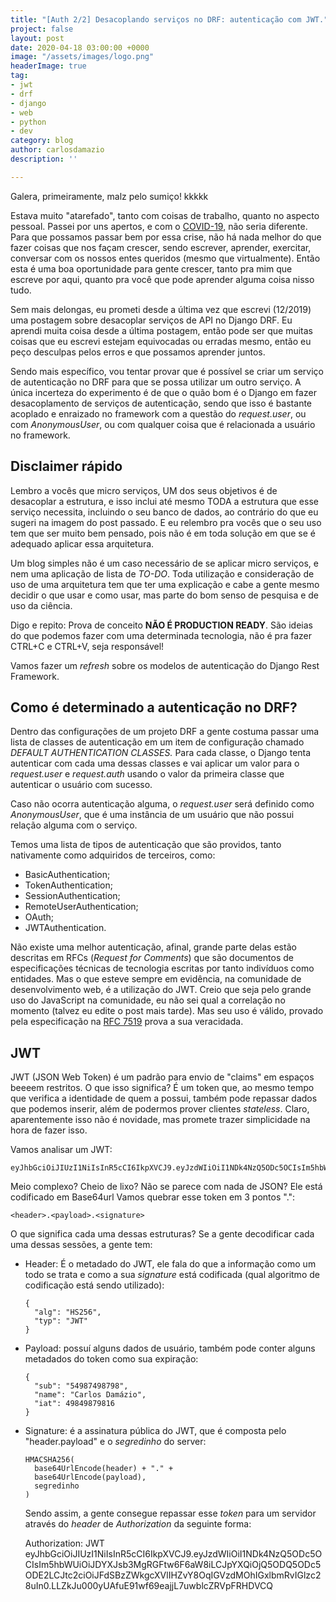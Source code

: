 ```yaml
---
title: "[Auth 2/2] Desacoplando serviços no DRF: autenticação com JWT."
project: false
layout: post
date: 2020-04-18 03:00:00 +0000
image: "/assets/images/logo.png"
headerImage: true
tag:
- jwt
- drf
- django
- web
- python
- dev
category: blog
author: carlosdamazio
description: ''

---
```

Galera, primeiramente, malz pelo sumiço! kkkkk

Estava muito "atarefado", tanto com coisas de trabalho, quanto no aspecto pessoal. Passei por uns apertos, e com o [COVID-19](https://www.google.com/url?sa=t&rct=j&q=&esrc=s&source=web&cd=20&cad=rja&uact=8&ved=2ahUKEwiBx8ybivDoAhU0CrkGHXAnCVwQFjATegQIFRAB&url=https%3A%2F%2Fpt.wikipedia.org%2Fwiki%2FCOVID-19&usg=AOvVaw2Oe8oOkuGX4jcR8uCAiGtD), não seria diferente. Para que possamos passar bem por essa crise, não há nada melhor do que fazer coisas que nos façam crescer, sendo escrever, aprender, exercitar, conversar com os nossos entes queridos (mesmo que virtualmente). Então esta é uma boa oportunidade para gente crescer, tanto pra mim que escreve por aqui, quanto pra você que pode aprender alguma coisa nisso tudo.

Sem mais delongas, eu prometi desde a última vez que escrevi (12/2019) uma postagem sobre desacoplar serviços de API no Django DRF. Eu aprendi muita coisa desde a última postagem, então pode ser que muitas coisas que eu escrevi estejam equivocadas ou erradas mesmo, então eu peço desculpas pelos erros e que possamos aprender juntos. 

Sendo mais específico, vou tentar provar que é possível se criar um serviço de autenticação no DRF para que se possa utilizar um outro serviço. A única incerteza do experimento é de que o quão bom é o Django em fazer desacoplamento de serviços de autenticação, sendo que isso é bastante acoplado e enraizado no framework com a questão do _request.user_, ou com _AnonymousUser_, ou com qualquer coisa que é relacionada a usuário no framework.

## Disclaimer rápido

Lembro a vocês que micro serviços, UM dos seus objetivos é de desacoplar a estrutura, e isso inclui até mesmo TODA a estrutura que esse serviço necessita, incluindo o seu banco de dados, ao contrário do que eu sugeri na imagem do post passado. E eu relembro pra vocês que o seu uso tem que ser muito bem pensado, pois não é em toda solução em que se é adequado aplicar essa arquitetura. 

Um blog simples não é um caso necessário de se aplicar micro serviços, e nem uma aplicação de lista de _TO-DO_. Toda utilização e consideração de uso de uma arquitetura tem que ter uma explicação e cabe a gente mesmo decidir o que usar e como usar, mas parte do bom senso de pesquisa e de uso da ciência.

Digo e repito: Prova de conceito **NÃO É PRODUCTION READY**. São ideias do que podemos fazer com uma determinada tecnologia, não é pra fazer CTRL+C e CTRL+V, seja responsável!

Vamos fazer um _refresh_ sobre os modelos de autenticação do Django Rest Framework.

## Como é determinado a autenticação no DRF?

Dentro das configurações de um projeto DRF a gente costuma passar uma lista de classes de autenticação em um item de configuração chamado _DEFAULT AUTHENTICATION CLASSES._ Para cada classe, o Django tenta autenticar com cada uma dessas classes e vai aplicar um valor para o _request.user_ e _request.auth_ usando o valor da primeira classe que autenticar o usuário com sucesso. 

Caso não ocorra autenticação alguma, o _request.user_ será definido como _AnonymousUser_, que é uma instância de um usuário que não possui relação alguma com o serviço.

Temos uma lista de tipos de autenticação que são providos, tanto nativamente como adquiridos de terceiros, como:

* BasicAuthentication;
* TokenAuthentication;
* SessionAuthentication;
* RemoteUserAuthentication;
* OAuth;
* JWTAuthentication.

Não existe uma melhor autenticação, afinal, grande parte delas estão descritas em RFCs (_Request for Comments_) que são documentos de especificações técnicas de tecnologia escritas por tanto indivíduos como entidades. Mas o que esteve sempre em evidência, na comunidade de desenvolvimento web, é a utilização do JWT. Creio que seja pelo grande uso do JavaScript na comunidade, eu não sei qual a correlação no momento (talvez eu edite o post mais tarde). Mas seu uso é válido, provado pela especificação na [RFC 7519](https://tools.ietf.org/html/rfc7519) prova a sua veracidada.

## JWT

JWT (JSON Web Token) é um padrão para envio de "claims" em espaços beeeem restritos. O que isso significa? É um token que, ao mesmo tempo que verifica a identidade de quem a possui, também pode repassar dados que podemos inserir, além de podermos prover clientes _stateless_. Claro, aparentemente isso não é novidade, mas promete trazer simplicidade na hora de fazer isso.

Vamos analisar um JWT:

    eyJhbGciOiJIUzI1NiIsInR5cCI6IkpXVCJ9.eyJzdWIiOiI1NDk4NzQ5ODc5OCIsIm5hbWUiOiJDYXJsb3MgRGFtw6F6aW8iLCJpYXQiOjQ5ODQ5ODc5ODE2LCJtc2ciOiJFdSBzZWkgcXVlIHZvY8OqIGVzdMOhIGxlbmRvIGlzc28uIn0.LLZkJu000yUAfuE91wf69eajjL7uwblcZRVpFRHDVCQ

Meio complexo? Cheio de lixo? Não se parece com nada de JSON? Ele está codificado em Base64url Vamos quebrar esse token em 3 pontos ".":

    <header>.<payload>.<signature>

O que significa cada uma dessas estruturas? Se a gente decodificar cada uma dessas sessões, a gente tem:

* Header: É o metadado do JWT, ele fala do que a informação como um todo se trata e como a sua _signature_ está codificada (qual algoritmo de codificação está sendo utilizado):

      {
        "alg": "HS256",
        "typ": "JWT"
      }
* Payload: possuí alguns dados de usuário, também pode conter alguns metadados do token como sua expiração:

      {
        "sub": "54987498798",
        "name": "Carlos Damázio",
        "iat": 49849879816
      }
* Signature: é a assinatura pública do JWT, que é composta pelo "header.payload" e o _segredinho_ do server:

      HMACSHA256(
        base64UrlEncode(header) + "." +
        base64UrlEncode(payload),
        segredinho
      ) 

  Sendo assim, a gente consegue repassar esse _token_ para um servidor através do _header_ de _Authorization_ da seguinte forma:

    Authorization: JWT eyJhbGciOiJIUzI1NiIsInR5cCI6IkpXVCJ9.eyJzdWIiOiI1NDk4NzQ5ODc5OCIsIm5hbWUiOiJDYXJsb3MgRGFtw6F6aW8iLCJpYXQiOjQ5ODQ5ODc5ODE2LCJtc2ciOiJFdSBzZWkgcXVlIHZvY8OqIGVzdMOhIGxlbmRvIGlzc28uIn0.LLZkJu000yUAfuE91wf69eajjL7uwblcZRVpFRHDVCQ